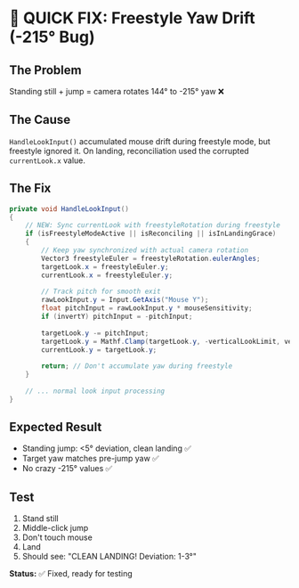 # 🎯 QUICK FIX: Freestyle Yaw Drift (-215° Bug)

## The Problem
Standing still + jump = camera rotates 144° to -215° yaw ❌

## The Cause
`HandleLookInput()` accumulated mouse drift during freestyle mode, but freestyle ignored it. On landing, reconciliation used the corrupted `currentLook.x` value.

## The Fix
```csharp
private void HandleLookInput()
{
    // NEW: Sync currentLook with freestyleRotation during freestyle
    if (isFreestyleModeActive || isReconciling || isInLandingGrace)
    {
        // Keep yaw synchronized with actual camera rotation
        Vector3 freestyleEuler = freestyleRotation.eulerAngles;
        targetLook.x = freestyleEuler.y;
        currentLook.x = freestyleEuler.y;
        
        // Track pitch for smooth exit
        rawLookInput.y = Input.GetAxis("Mouse Y");
        float pitchInput = rawLookInput.y * mouseSensitivity;
        if (invertY) pitchInput = -pitchInput;
        
        targetLook.y -= pitchInput;
        targetLook.y = Mathf.Clamp(targetLook.y, -verticalLookLimit, verticalLookLimit);
        currentLook.y = targetLook.y;
        
        return; // Don't accumulate yaw during freestyle
    }
    
    // ... normal look input processing
}
```

## Expected Result
- Standing jump: <5° deviation, clean landing ✅
- Target yaw matches pre-jump yaw ✅
- No crazy -215° values ✅

## Test
1. Stand still
2. Middle-click jump
3. Don't touch mouse
4. Land
5. Should see: "CLEAN LANDING! Deviation: 1-3°"

**Status:** ✅ Fixed, ready for testing
